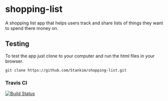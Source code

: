 # shopping-list
A shopping list app that helps users track and share lists of things they want to spend there money on.

## Testing

To test the app just clone to your computer and run the html files in your browser.
```
git clone https://github.com/Stankim/shopping-list.git
```

### Travis CI
[![Build Status](https://travis-ci.org/Stankim/shopping-list.svg?branch=develop)](https://travis-ci.org/Stankim/shopping-list)
